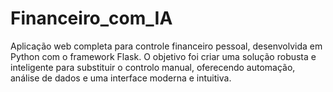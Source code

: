 # Financeiro_com_IA
Aplicação web completa para controle financeiro pessoal, desenvolvida em Python com o framework Flask. O objetivo foi criar uma solução robusta e inteligente para substituir o controlo manual, oferecendo automação, análise de dados e uma interface moderna e intuitiva.
